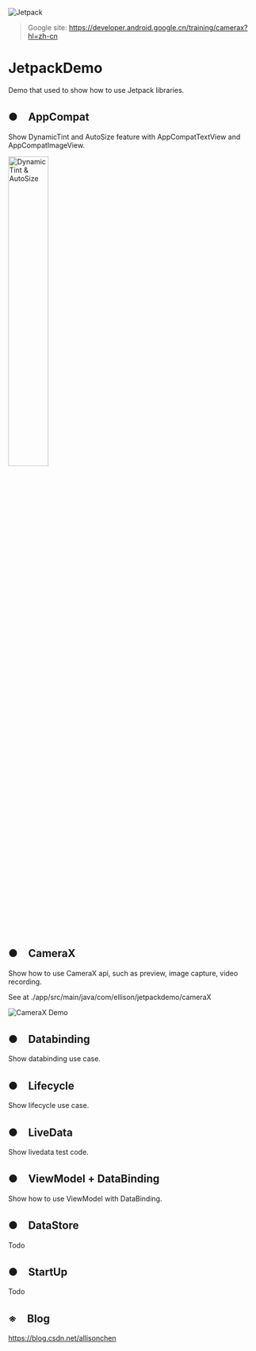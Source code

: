 ![Jetpack](https://ftp.bmp.ovh/imgs/2021/01/896db983d01188fc.png)

> Google site: https://developer.android.google.cn/training/camerax?hl=zh-cn

# JetpackDemo
Demo that used to show how to use Jetpack libraries.

## ●　AppCompat
Show DynamicTint and AutoSize feature with AppCompatTextView and AppCompatImageView.

<img src="https://ftp.bmp.ovh/imgs/2021/01/9456620bd549af63.png" alt="DynamicTint & AutoSize" height="40%" width="40%">

## ●　CameraX
Show how to use CameraX api, such as preview, image capture, video recording.

See at ./app/src/main/java/com/ellison/jetpackdemo/cameraX

![CameraX Demo](https://ftp.bmp.ovh/imgs/2021/01/d3ea7d4deefb8243.jpg) 

## ●　Databinding
Show databinding use case.

## ●　Lifecycle
Show lifecycle use case.

## ●　LiveData
Show livedata test code.

## ●　ViewModel +  DataBinding
Show how to use ViewModel with DataBinding.

## ●　DataStore
Todo

## ●　StartUp
Todo

## ※　Blog
https://blog.csdn.net/allisonchen
